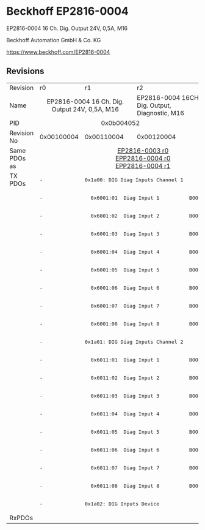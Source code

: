 # Beckhoff EP2816-0004

EP2816-0004 16 Ch. Dig. Output 24V, 0,5A, M16

Beckhoff Automation GmbH & Co. KG

https://www.beckhoff.com/EP2816-0004

## Revisions
<table>
<tr>
<td>Revision</td>
<td>r0</td>
<td>r1</td>
<td>r2</td>
</tr>
<tr>
<td>Name</td>
<td colspan=2 align="center">EP2816-0004 16 Ch. Dig. Output 24V, 0,5A, M16</td>
<td>EP2816-0004 16CH. Dig. Output, Diagnostic, M16</td>
</tr>
<tr>
<td>PID</td>
<td colspan=3 align="center">0x0b004052</td>
</tr>
<tr>
<td>Revision No</td>
<td>0x00100004</td>
<td>0x00110004</td>
<td>0x00120004</td>
</tr>
<tr>
<td>Same PDOs as</td>
<td></td>
<td colspan=2 align="center"><a href="EP2816-0003.md">EP2816-0003 r0</a><br/><a href="EPP2816-0004.md">EPP2816-0004 r0</a><br/><a href="EPP2816-0004.md">EPP2816-0004 r1</a></td>
</tr>
<tr>
<td rowspan=19 valign=top>TX PDOs</td>
<td><pre>-</pre></td>
<td colspan=2 align="left"><pre>0x1a00: DIG Diag Inputs Channel 1</pre></td>
<td></td>
</tr>
<tr>
<td><pre>-</pre></td>
<td colspan=2 align="left"><pre>  0x6001:01  Diag Input 1          BOOL</pre></td>
</tr>
<tr>
<td><pre>-</pre></td>
<td colspan=2 align="left"><pre>  0x6001:02  Diag Input 2          BOOL</pre></td>
</tr>
<tr>
<td><pre>-</pre></td>
<td colspan=2 align="left"><pre>  0x6001:03  Diag Input 3          BOOL</pre></td>
</tr>
<tr>
<td><pre>-</pre></td>
<td colspan=2 align="left"><pre>  0x6001:04  Diag Input 4          BOOL</pre></td>
</tr>
<tr>
<td><pre>-</pre></td>
<td colspan=2 align="left"><pre>  0x6001:05  Diag Input 5          BOOL</pre></td>
</tr>
<tr>
<td><pre>-</pre></td>
<td colspan=2 align="left"><pre>  0x6001:06  Diag Input 6          BOOL</pre></td>
</tr>
<tr>
<td><pre>-</pre></td>
<td colspan=2 align="left"><pre>  0x6001:07  Diag Input 7          BOOL</pre></td>
</tr>
<tr>
<td><pre>-</pre></td>
<td colspan=2 align="left"><pre>  0x6001:08  Diag Input 8          BOOL</pre></td>
</tr>
<tr>
<td><pre>-</pre></td>
<td colspan=2 align="left"><pre>0x1a01: DIG Diag Inputs Channel 2</pre></td>
</tr>
<tr>
<td><pre>-</pre></td>
<td colspan=2 align="left"><pre>  0x6011:01  Diag Input 1          BOOL</pre></td>
</tr>
<tr>
<td><pre>-</pre></td>
<td colspan=2 align="left"><pre>  0x6011:02  Diag Input 2          BOOL</pre></td>
</tr>
<tr>
<td><pre>-</pre></td>
<td colspan=2 align="left"><pre>  0x6011:03  Diag Input 3          BOOL</pre></td>
</tr>
<tr>
<td><pre>-</pre></td>
<td colspan=2 align="left"><pre>  0x6011:04  Diag Input 4          BOOL</pre></td>
</tr>
<tr>
<td><pre>-</pre></td>
<td colspan=2 align="left"><pre>  0x6011:05  Diag Input 5          BOOL</pre></td>
</tr>
<tr>
<td><pre>-</pre></td>
<td colspan=2 align="left"><pre>  0x6011:06  Diag Input 6          BOOL</pre></td>
</tr>
<tr>
<td><pre>-</pre></td>
<td colspan=2 align="left"><pre>  0x6011:07  Diag Input 7          BOOL</pre></td>
</tr>
<tr>
<td><pre>-</pre></td>
<td colspan=2 align="left"><pre>  0x6011:08  Diag Input 8          BOOL</pre></td>
</tr>
<tr>
<td><pre>-</pre></td>
<td colspan=2 align="left"><pre>0x1a02: DIG Inputs Device</pre></td>
</tr>
<tr>
<td>RxPDOs</td>
<td colspan=3 align="left"></td>
</tr>
</table>
